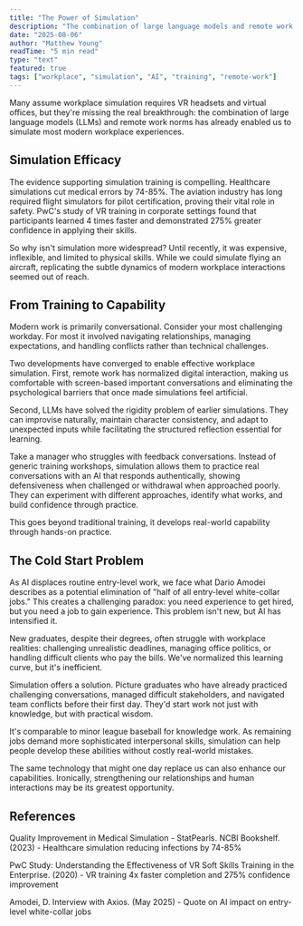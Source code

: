 ```yaml
---
title: "The Power of Simulation"
description: "The combination of large language models and remote work norms has enabled effective workplace simulation, offering a solution to the cold start problem in knowledge work and developing real-world capabilities through hands-on practice."
date: "2025-08-06"
author: "Matthew Young"
readTime: "5 min read"
type: "text"
featured: true
tags: ["workplace", "simulation", "AI", "training", "remote-work"]
---
```


Many assume workplace simulation requires VR headsets and virtual offices, but they're missing the real breakthrough: the combination of large language models (LLMs) and remote work norms has already enabled us to simulate most modern workplace experiences.

## Simulation Efficacy

The evidence supporting simulation training is compelling. Healthcare simulations cut medical errors by 74-85%. The aviation industry has long required flight simulators for pilot certification, proving their vital role in safety. PwC's study of VR training in corporate settings found that participants learned 4 times faster and demonstrated 275% greater confidence in applying their skills.

So why isn't simulation more widespread? Until recently, it was expensive, inflexible, and limited to physical skills. While we could simulate flying an aircraft, replicating the subtle dynamics of modern workplace interactions seemed out of reach.

## From Training to Capability

Modern work is primarily conversational. Consider your most challenging workday. For most it involved navigating relationships, managing expectations, and handling conflicts rather than technical challenges.

Two developments have converged to enable effective workplace simulation. First, remote work has normalized digital interaction, making us comfortable with screen-based important conversations and eliminating the psychological barriers that once made simulations feel artificial.

Second, LLMs have solved the rigidity problem of earlier simulations. They can improvise naturally, maintain character consistency, and adapt to unexpected inputs while facilitating the structured reflection essential for learning.

Take a manager who struggles with feedback conversations. Instead of generic training workshops, simulation allows them to practice real conversations with an AI that responds authentically, showing defensiveness when challenged or withdrawal when approached poorly. They can experiment with different approaches, identify what works, and build confidence through practice.

This goes beyond traditional training, it develops real-world capability through hands-on practice.

## The Cold Start Problem

As AI displaces routine entry-level work, we face what Dario Amodei describes as a potential elimination of "half of all entry-level white-collar jobs." This creates a challenging paradox: you need experience to get hired, but you need a job to gain experience. This problem isn't new, but AI has intensified it.

New graduates, despite their degrees, often struggle with workplace realities: challenging unrealistic deadlines, managing office politics, or handling difficult clients who pay the bills. We've normalized this learning curve, but it's inefficient.

Simulation offers a solution. Picture graduates who have already practiced challenging conversations, managed difficult stakeholders, and navigated team conflicts before their first day. They'd start work not just with knowledge, but with practical wisdom.

It's comparable to minor league baseball for knowledge work. As remaining jobs demand more sophisticated interpersonal skills, simulation can help people develop these abilities without costly real-world mistakes.

The same technology that might one day replace us can also enhance our capabilities. Ironically, strengthening our relationships and human interactions may be its greatest opportunity.

## References

Quality Improvement in Medical Simulation - StatPearls. NCBI Bookshelf. (2023) - Healthcare simulation reducing infections by 74-85%

PwC Study: Understanding the Effectiveness of VR Soft Skills Training in the Enterprise. (2020) - VR training 4x faster completion and 275% confidence improvement

Amodei, D. Interview with Axios. (May 2025) - Quote on AI impact on entry-level white-collar jobs 